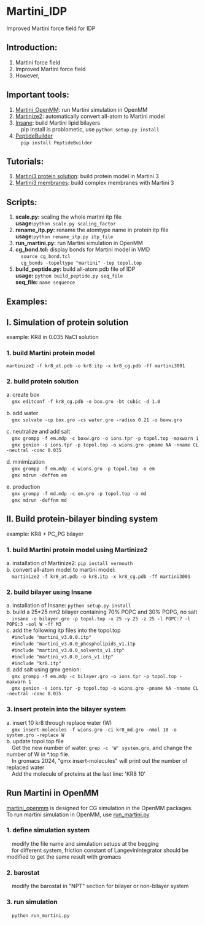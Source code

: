 # Martini_IDP
Improved Martini force field for IDP

## Introduction:   
1. Martini force field
2. Improved Martini force field
3. However,

## Important tools:   
1. [Martini_OpenMM](https://github.com/maccallumlab/martini_openmm): run Martini simulation in OpenMM   
2. [Martinize2](https://github.com/marrink-lab/vermouth-martinize): automatically convert all-atom to Martini model   
3. [Insane](https://github.com/Tsjerk/Insane): build Martini lipid bilayers   
&emsp;pip install is problometic, use ```python setup.py install```   
4. [PeptideBuilder](https://github.com/clauswilke/PeptideBuilder)   
&emsp;```pip install PeptideBuilder```   

## Tutorials:   
1. [Martini3 protein solution](http://cgmartini.nl/index.php/2021-martini-online-workshop/tutorials/564-2-proteins-basic-and-martinize-2): build protein model in Martini 3   
2. [Martini3 membranes](https://www.sciencedirect.com/science/article/pii/S0076687924000946?via%3Dihub#bib14): build complex membranes with Martini 3 

## Scripts:
1. **scale.py:** scaling the whole martini itp file   
**usage:**```python scale.py scaling_factor```
2. **rename_itp.py:** rename the atomtype name in protein itp file   
**usage:**```python rename_itp.py itp_file```   
3. **run_martini.py:** run Martini simulation in OpenMM   
4. **cg_bond.tcl:** display bonds for Martini model in VMD   
&emsp;```source cg_bond.tcl```   
&emsp;```cg_bonds -topoltype "martini" -top topol.top```   
5. **build_peptide.py:** build all-atom pdb file of IDP   
**usage:** ```python build_peptide.py seq_file```   
**seq_file:** ```name sequence```   

## Examples:
## I. Simulation of protein solution
example: KR8 in 0.035 NaCl solution   
### 1. build Martini protein model
```martinize2 -f kr8_at.pdb -o kr8.itp -x kr8_cg.pdb -ff martini3001```   
### 2. build protein solution
a. create box   
&emsp;```gmx editconf -f kr8_cg.pdb -o box.gro -bt cubic -d 1.0```   

b. add water   
&emsp;```gmx solvate -cp box.gro -cs water.gro -radius 0.21 -o boxw.gro```   

c. neutralize and add salt   
&emsp;```gmx grompp -f em.mdp -c boxw.gro -o ions.tpr -p topol.top -maxwarn 1```   
&emsp;```gmx genion -s ions.tpr -p topol.top -o wions.gro -pname NA -nname CL -neutral -conc 0.035```   

d. minimization   
&emsp;```gmx grompp -f em.mdp -c wions.gro -p topol.top -o em```   
&emsp;```gmx mdrun -deffem em```

e. production   
&emsp;```gmx grompp -f md.mdp -c em.gro -p topol.top -o md```   
&emsp;```gmx mdrun -deffnm md```

## II. Build protein-bilayer binding system   
example: KR8 + PC_PG bilayer   
### 1. build Martini protein model using Martinize2   
a. installation of Martinize2: ```pip install vermouth```   
b. convert all-atom model to martini model:   
&emsp;```martinize2 -f kr8_at.pdb -o kr8.itp -x kr8_cg.pdb -ff martini3001```   
   
### 2. build bilayer using Insane   
a. installation of Insane: ```python setup.py install```   
b. build a 25*25 nm2 bilayer containing 70% POPC and 30% POPG, no salt  
&emsp;```insane -o bilayer.gro -p topol.top -x 25 -y 25 -z 25 -l POPC:7 -l POPG:3 -sol W -ff M3```   
c. add the following itp files into the topol.top   
&emsp;```#include "martini_v3.0.0.itp"```   
&emsp;```#include "martini_v3.0.0_phospholipids_v1.itp```   
&emsp;```#include "martini_v3.0.0_solvents_v1.itp"```   
&emsp;```#include "martini_v3.0.0_ions_v1.itp"```   
&emsp;```#include "kr8.itp"```   
d. add salt using gmx genion:   
&emsp;```gmx grompp -f em.mdp -c bilayer.gro -o ions.tpr -p topol.top -maxwarn 1```   
&emsp;```gmx genion -s ions.tpr -p topol.top -o wions.gro -pname NA -nname CL -neutral -conc 0.035```   

### 3. insert protein into the bilayer system   
a. insert 10 kr8 through replace water (W)   
&emsp;```gmx insert-molecules -f wions.gro -ci kr8_md.gro -nmol 10 -o system.gro -replace W```   
b. update topol.top file   
&emsp;Get the new number of water: ```grep -c 'W' system.gro```, and change the number of W in *.top file.   
&emsp;In gromacs 2024, "gmx insert-molecules" will print out the number of replaced water   
&emsp;Add the molecule of proteins at the last line: 'KR8      10'   

## Run Martini in OpenMM   
[martini_openmm](https://github.com/maccallumlab/martini_openmm) is designed for CG simulation in the OpenMM packages.    
To run martini simulation in OpenMM, use [run_martini.py](script/run_martini.py)   
### 1. define simulation system   
&emsp;modify the file name and simulation setups at the begging   
&emsp;for different system, friction constant of LangevinIntegrator should be modified to get the same result with gromacs   
### 2. barostat   
&emsp;modify the barostat in "NPT" section for bilayer or non-bilayer system   
### 3. run simulation
&emsp;```python run_martini.py```   
